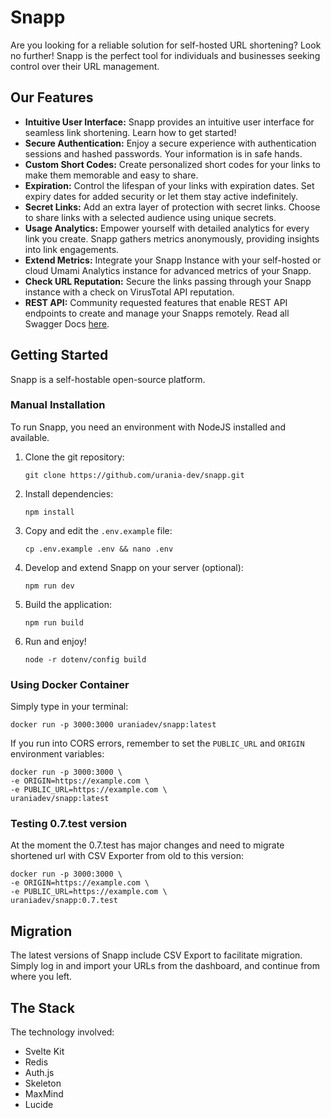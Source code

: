 # Snapp

Are you looking for a reliable solution for self-hosted URL shortening? Look no further! Snapp is the perfect tool for individuals and businesses seeking control over their URL management.

## Our Features

- **Intuitive User Interface:** Snapp provides an intuitive user interface for seamless link shortening. Learn how to get started!
- **Secure Authentication:** Enjoy a secure experience with authentication sessions and hashed passwords. Your information is in safe hands.
- **Custom Short Codes:** Create personalized short codes for your links to make them memorable and easy to share.
- **Expiration:** Control the lifespan of your links with expiration dates. Set expiry dates for added security or let them stay active indefinitely.
- **Secret Links:** Add an extra layer of protection with secret links. Choose to share links with a selected audience using unique secrets.
- **Usage Analytics:** Empower yourself with detailed analytics for every link you create. Snapp gathers metrics anonymously, providing insights into link engagements.
- **Extend Metrics:** Integrate your Snapp Instance with your self-hosted or cloud Umami Analytics instance for advanced metrics of your Snapp.
- **Check URL Reputation:** Secure the links passing through your Snapp instance with a check on VirusTotal API reputation.
- **REST API:** Community requested features that enable REST API endpoints to create and manage your Snapps remotely. Read all Swagger Docs [here](https://labs.snapp.li/dashboard/docs).

## Getting Started

Snapp is a self-hostable open-source platform.

### Manual Installation

To run Snapp, you need an environment with NodeJS installed and available.

1. Clone the git repository:
   ```
   git clone https://github.com/urania-dev/snapp.git
   ```
2. Install dependencies:
   ```
   npm install
   ```
3. Copy and edit the `.env.example` file:
   ```
   cp .env.example .env && nano .env
   ```
4. Develop and extend Snapp on your server (optional):
   ```
   npm run dev
   ```
5. Build the application:
   ```
   npm run build
   ```
6. Run and enjoy!
   ```
   node -r dotenv/config build
   ```

### Using Docker Container

Simply type in your terminal:

```
docker run -p 3000:3000 uraniadev/snapp:latest
```

If you run into CORS errors, remember to set the `PUBLIC_URL` and `ORIGIN` environment variables:

```
docker run -p 3000:3000 \
-e ORIGIN=https://example.com \
-e PUBLIC_URL=https://example.com \
uraniadev/snapp:latest
```

### Testing 0.7.test version

At the moment the 0.7.test has major changes and need to migrate shortened url with CSV Exporter from old to this version:

```
docker run -p 3000:3000 \
-e ORIGIN=https://example.com \
-e PUBLIC_URL=https://example.com \
uraniadev/snapp:0.7.test
```

## Migration

The latest versions of Snapp include CSV Export to facilitate migration. Simply log in and import your URLs from the dashboard, and continue from where you left.

## The Stack

The technology involved:

- Svelte Kit
- Redis
- Auth.js
- Skeleton
- MaxMind
- Lucide
